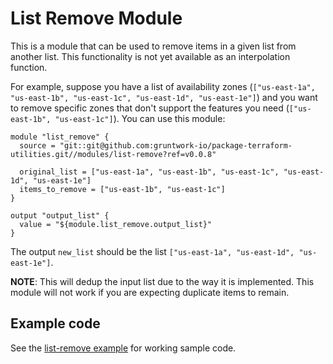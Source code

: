 # List Remove Module

This is a module that can be used to remove items in a given list from another list. This functionality is not yet
available as an interpolation function.

For example, suppose you have a list of availability zones (`["us-east-1a", "us-east-1b", "us-east-1c", "us-east-1d",
"us-east-1e"]`) and you want to remove specific zones that don't support the features you need (`["us-east-1b",
"us-east-1c"]`). You can use this module:

```hcl
module "list_remove" {
  source = "git::git@github.com:gruntwork-io/package-terraform-utilities.git//modules/list-remove?ref=v0.0.8"

  original_list = ["us-east-1a", "us-east-1b", "us-east-1c", "us-east-1d", "us-east-1e"]
  items_to_remove = ["us-east-1b", "us-east-1c"]
}

output "output_list" {
  value = "${module.list_remove.output_list}"
}
```

The output `new_list` should be the list `["us-east-1a", "us-east-1d", "us-east-1e"]`.


**NOTE**: This will dedup the input list due to the way it is implemented. This module will not work if you are expecting duplicate items to remain.


## Example code

See the [list-remove example](https://github.com/terraform-modules-krish/terraform-aws-utilities/blob/v0.1.6/examples/list-remove) for working sample code.
